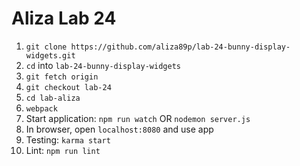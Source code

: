 # Aliza Lab 24

1. `git clone https://github.com/aliza89p/lab-24-bunny-display-widgets.git`  
2. `cd` into `lab-24-bunny-display-widgets`  
3. `git fetch origin`  
4. `git checkout lab-24`  
5. `cd lab-aliza`  
6. `webpack`  
7. Start application: `npm run watch` OR `nodemon server.js`
8. In browser, open `localhost:8080` and use app  
9. Testing: `karma start`  
10. Lint: `npm run lint`  
